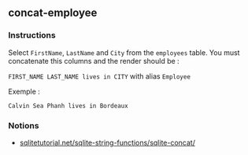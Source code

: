 ## concat-employee

### Instructions

Select `FirstName`, `LastName` and `City` from the `employees` table. You must concatenate this columns and the render should be :

`FIRST_NAME LAST_NAME lives in CITY` with alias `Employee`

Exemple :

`Calvin Sea Phanh lives in Bordeaux`

### Notions

- [sqlitetutorial.net/sqlite-string-functions/sqlite-concat/](https://www.sqlitetutorial.net/sqlite-string-functions/sqlite-concat/)
